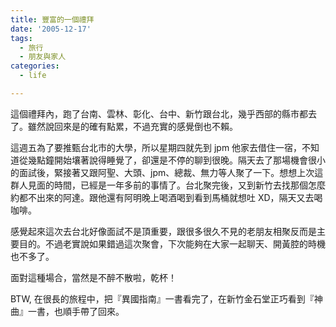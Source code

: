 ```yaml
---
title: 豐富的一個禮拜
date: '2005-12-17'
tags:
  - 旅行
  - 朋友與家人
categories:
  - life

---
```

這個禮拜內，跑了台南、雲林、彰化、台中、新竹跟台北，幾乎西部的縣市都去了。雖然說回來是的確有點累，不過充實的感覺倒也不賴。  
  
這週五為了要推甄台北市的大學，所以星期四就先到 jpm 他家去借住一宿，不知道從幾點鐘開始壤著說得睡覺了，卻還是不停的聊到很晚。隔天去了那場機會很小的面試後，緊接著又跟阿聖、大頭、jpm、總裁、無力等人聚了一下。想想上次這群人見面的時間，已經是一年多前的事情了。台北聚完後，又到新竹去找那個怎麼約都不出來的阿達。跟他還有阿明晚上喝酒喝到看到馬桶就想吐 XD，隔天又去喝咖啡。  
  
感覺起來這次去台北好像面試不是頂重要，跟很多很久不見的老朋友相聚反而是主要目的。不過老實說如果錯過這次聚會，下次能夠在大家一起聊天、開黃腔的時機也不多了。  
  
面對這種場合，當然是不醉不散啦，乾杯！  
  
BTW, 在很長的旅程中，把『異國指南』一書看完了，在新竹金石堂正巧看到『神曲』一書，也順手帶了回來。